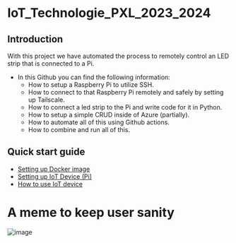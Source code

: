 # IoT_Technologie_PXL_2023_2024

## Introduction
With this project we have automated the process to remotely control an LED strip that is connected to a Pi. 

- In this Github you can find the following information:
  * How to setup a Raspberry Pi to utilize SSH.
  * How to connect to that Raspberry Pi remotely and safely by setting up Tailscale.
  * How to connect a led strip to the Pi and write code for it in Python.
  * How to setup a simple CRUD inside of Azure (partially).
  * How to automate all of this using Github actions.
  * How to combine and run all of this.
 
## Quick start guide 
- [Setting up Docker image](Docs/Set_Up_Dev_PC.md) 
- [Setting up IoT Device (Pi)](Docs/Set_Up_Pi.md)
- [How to use IoT device](Docs/How_to_use_IoT_Device.md)

 # A meme to keep user sanity

![image](https://github.com/SeppeBudenaers/IoT_Technologie_PXL_2024/assets/101107875/f6152518-8eed-45db-8248-a9c1e50854f7)
